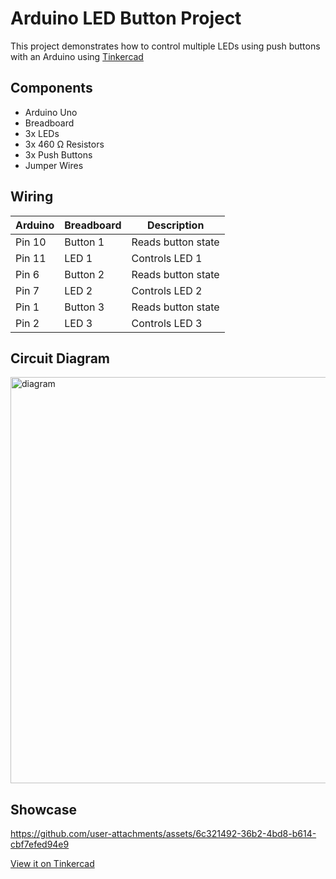 # Arduino LED Button Project

This project demonstrates how to control multiple LEDs using push buttons with an Arduino using [Tinkercad](https://www.tinkercad.com)

## Components

- Arduino Uno
- Breadboard
- 3x LEDs
- 3x 460 Ω Resistors
- 3x Push Buttons
- Jumper Wires

## Wiring

| Arduino         | Breadboard          | Description         |
|-----------------|---------------------|---------------------|
| Pin 10          | Button 1            | Reads button state  |
| Pin 11          | LED 1               | Controls LED 1      |
| Pin 6           | Button 2            | Reads button state  |
| Pin 7           | LED 2               | Controls LED 2      |
| Pin 1           | Button 3            | Reads button state  |
| Pin 2           | LED 3               | Controls LED 3      |

## Circuit Diagram

<img src="https://github.com/user-attachments/assets/4ae3c6b4-e05e-4bfb-98ce-2a5707ee0d6c" alt="diagram" width="650">

## Showcase

<!-- <img src="https://github.com/user-attachments/assets/c59388e1-94a3-4296-a0c7-b6f474dc31a9" alt="demo" width="650"> -->

https://github.com/user-attachments/assets/6c321492-36b2-4bd8-b614-cbf7efed94e9

[View it on Tinkercad](https://www.tinkercad.com/things/irAkt3aG7cy-3-buttons-3-leds?sharecode=KmxxrFp3bRktcM6j3vwwKesLBcxnlEjSuX1voIvGmFw)
